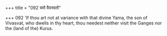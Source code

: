 +++
title = "092 यमो वैवस्वतो"

+++
092	'If thou art not at variance with that divine Yama, the son of Vivasvat, who dwells in thy heart, thou needest neither visit the Ganges nor the (land of the) Kurus.